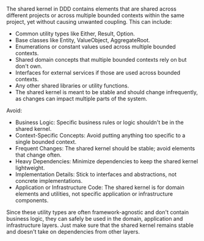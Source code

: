 The shared kernel in DDD contains elements that are shared across different projects or across multiple
bounded contexts within the same project, yet without causing unwanted coupling. This can include:

- Common utility types like Either, Result, Option.
- Base classes like Entity, ValueObject, AggregateRoot.
- Enumerations or constant values used across multiple bounded contexts.
- Shared domain concepts that multiple bounded contexts rely on but don't own.
- Interfaces for external services if those are used across bounded contexts.
- Any other shared libraries or utility functions.
- The shared kernel is meant to be stable and should change infrequently, as changes can impact multiple parts of the system.

Avoid:

- Business Logic: Specific business rules or logic shouldn't be in the shared kernel.
- Context-Specific Concepts: Avoid putting anything too specific to a single bounded context.
- Frequent Changes: The shared kernel should be stable; avoid elements that change often.
- Heavy Dependencies: Minimize dependencies to keep the shared kernel lightweight.
- Implementation Details: Stick to interfaces and abstractions, not concrete implementations.
- Application or Infrastructure Code: The shared kernel is for domain elements and utilities, not specific application
  or infrastructure components.

Since these utility types are often framework-agnostic and don't contain business logic, they can safely be used in
the domain, application and infrastructure layers. Just make sure that the shared kernel remains stable and
doesn't take on dependencies from other layers.
